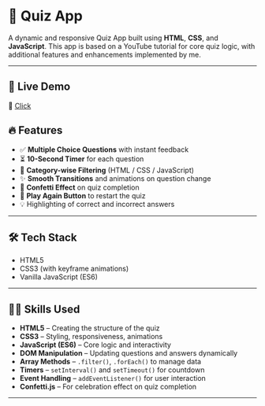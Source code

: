 # 🧠 Quiz App

A dynamic and responsive Quiz App built using **HTML**, **CSS**, and **JavaScript**. This app is based on a YouTube tutorial for core quiz logic, with additional features and enhancements implemented by me.

---
## 🚀 Live Demo

🔗 [Click](https://himanshi8790-sharma.github.io/Quiz-App/)  

## 🔥 Features

- ✅ **Multiple Choice Questions** with instant feedback
- ⏳ **10-Second Timer** for each question
- 📂 **Category-wise Filtering** (HTML / CSS / JavaScript)
- ✨ **Smooth Transitions** and animations on question change
- 🎉 **Confetti Effect** on quiz completion
- 🔁 **Play Again Button** to restart the quiz
- 💡 Highlighting of correct and incorrect answers

---

## 🛠️ Tech Stack

- HTML5
- CSS3 (with keyframe animations)
- Vanilla JavaScript (ES6)

---

## 🧑‍💻 Skills Used

- **HTML5** – Creating the structure of the quiz
- **CSS3** – Styling, responsiveness, animations
- **JavaScript (ES6)** – Core logic and interactivity
- **DOM Manipulation** – Updating questions and answers dynamically
- **Array Methods** – `.filter()`, `.forEach()` to manage data
- **Timers** – `setInterval()` and `setTimeout()` for countdown
- **Event Handling** – `addEventListener()` for user interaction
- **Confetti.js** – For celebration effect on quiz completion

---
